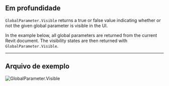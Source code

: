 ## Em profundidade
`GlobalParameter.Visible` returns a true or false value indicating whether or not the given global parameter is visible in the UI.

In the example below, all global parameters are returned from the current Revit document. The visibility states are then returned with `GlobalParameter.Visible`.
___
## Arquivo de exemplo

![GlobalParameter.Visible](./Revit.Elements.GlobalParameter.Visible_img.jpg)
